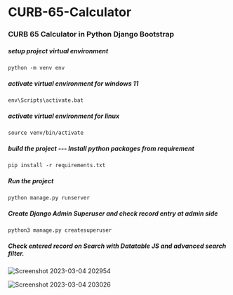 # CURB-65-Calculator

### CURB 65 Calculator in Python Django Bootstrap


##### setup project virtual environment
    
    python -m venv env

##### activate virtual environment for windows 11
    
    env\Scripts\activate.bat

##### activate virtual environment for linux

    source venv/bin/activate

##### build the project --- Install python packages from requirement

    pip install -r requirements.txt

##### Run the project

    python manage.py runserver
    
##### Create Django Admin Superuser and check record entry at admin side

    python3 manage.py createsuperuser 

##### Check entered record on Search with Datatable JS and advanced search filter. 

![Screenshot 2023-03-04 202954](https://user-images.githubusercontent.com/60784029/222927505-265321cc-3a1b-4f36-9de6-20773c4a4ce4.png)


![Screenshot 2023-03-04 203026](https://user-images.githubusercontent.com/60784029/222927512-a9cd1c2f-545d-4b85-b3b8-0a509bfffdc0.png)


   
